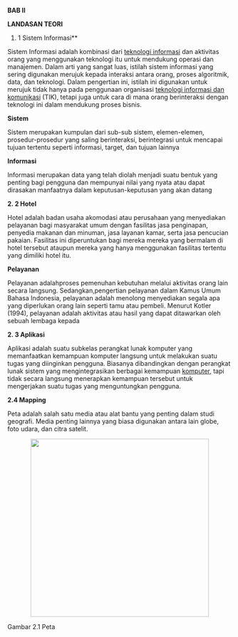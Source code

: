 **BAB II**

**LANDASAN TEORI**

1. 1 Sistem Informasi**

Sistem Informasi  adalah kombinasi dari  [teknologi informasi](https://id.wikipedia.org/wiki/Teknologi_informasi) dan aktivitas orang yang menggunakan teknologi itu untuk mendukung operasi dan manajemen. Dalam arti yang sangat luas, istilah sistem informasi yang sering digunakan merujuk kepada interaksi antara orang, proses algoritmik, data, dan teknologi. Dalam pengertian ini, istilah ini digunakan untuk merujuk tidak hanya pada penggunaan organisasi  [teknologi informasi dan komunikasi](https://id.wikipedia.org/wiki/Teknologi_informasi_dan_komunikasi) (TIK), tetapi juga untuk cara di mana orang berinteraksi dengan teknologi ini dalam mendukung proses bisnis.

**Sistem**

Sistem merupakan kumpulan dari sub-sub sistem, elemen-elemen, prosedur-prosedur yang saling berinteraksi, berintegrasi untuk mencapai tujuan tertentu seperti informasi, target, dan tujuan lainnya

**Informasi**

Informasi merupakan data yang telah diolah menjadi suatu bentuk yang penting bagi pengguna dan mempunyai nilai yang nyata atau dapat dirasakan manfaatnya dalam keputusan-keputusan yang akan datang

**2. 2 Hotel**

Hotel adalah badan usaha akomodasi atau perusahaan yang menyediakan pelayanan bagi masyarakat umum dengan fasilitas jasa penginapan, penyedia makanan dan minuman, jasa layanan kamar, serta jasa pencucian pakaian. Fasilitas ini diperuntukan bagi mereka mereka yang bermalam di hotel tersebut ataupun mereka yang hanya menggunakan fasilitas tertentu yang dimiliki hotel itu.

**Pelayanan**

Pelayanan adalahproses pemenuhan kebutuhan melalui aktivitas orang lain secara langsung. Sedangkan,pengertian pelayanan dalam Kamus Umum Bahasa Indonesia, pelayanan adalah menolong menyediakan segala apa yang diperlukan orang lain seperti tamu atau pembeli. Menurut Kotler (1994), pelayanan adalah aktivitas atau hasil yang dapat ditawarkan oleh sebuah lembaga kepada

**2. 3 Aplikasi**

Aplikasi  adalah suatu subkelas perangkat lunak komputer yang memanfaatkan kemampuan komputer langsung untuk melakukan suatu tugas yang diinginkan pengguna. Biasanya dibandingkan dengan perangkat lunak sistem yang mengintegrasikan berbagai kemampuan [komputer](http://definisimu.blogspot.com/2012/07/definisi-komputer.html), tapi tidak secara langsung menerapkan kemampuan tersebut untuk mengerjakan suatu tugas yang menguntungkan pengguna.
 
**2.4  Mapping**

Peta adalah  salah satu media atau alat bantu yang penting dalam studi geografi. Media penting lainnya yang biasa digunakan antara lain globe, foto udara, dan citra satelit.

<p align="center">
  <img src="../../img/peta.png" width="400px">
</p>

Gambar 2.1 Peta